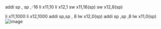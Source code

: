 
addi sp , sp ,-16
li x11,10
li x12,1
sw x11,16(sp)
sw x12,8(sp)


li x11,1000
li x12,1000
addi sp,sp , 8
lw x12,0(sp)
addi sp ,sp ,8
lw x11,0(sp)
![image](https://user-images.githubusercontent.com/62541263/110239043-ec246080-7f6a-11eb-9a8d-6bb2e5a1ddc1.png)
